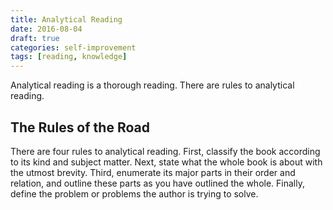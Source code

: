 ```yaml
---
title: Analytical Reading
date: 2016-08-04
draft: true
categories: self-improvement
tags: [reading, knowledge]
---
```


Analytical reading is a thorough reading. There are rules to analytical reading.
<!--more-->

## The Rules of the Road

There are four rules to analytical reading. First, classify the book according to its kind and subject matter. Next, state what the whole book is about with the utmost brevity. Third, enumerate its major parts in their order and relation, and outline these parts as you have outlined the whole. Finally, define the problem or problems the author is trying to solve.
